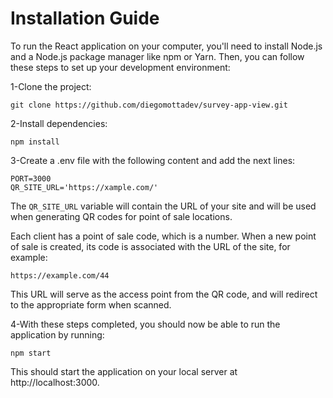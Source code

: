 # Installation Guide


To run the React application on your computer, you'll need to install Node.js and a Node.js package manager like npm or Yarn. Then, you can follow these steps to set up your development environment:

  1-Clone the project:

    git clone https://github.com/diegomottadev/survey-app-view.git
  
  2-Install dependencies:
    
    npm install

  3-Create a .env file with the following content and add the next lines:
    
    PORT=3000
    QR_SITE_URL='https://xample.com/'
    
  The `QR_SITE_URL` variable will contain the URL of your site and will be used when generating QR codes for point of sale locations.

  Each client has a point of sale code, which is a number. When a new point of sale is created, its code is associated with the URL of the site, for example:

    https://example.com/44

  This URL will serve as the access point from the QR code, and will redirect to the appropriate form when scanned.

4-With these steps completed, you should now be able to run the application by running:

    npm start

This should start the application on your local server at http://localhost:3000.

